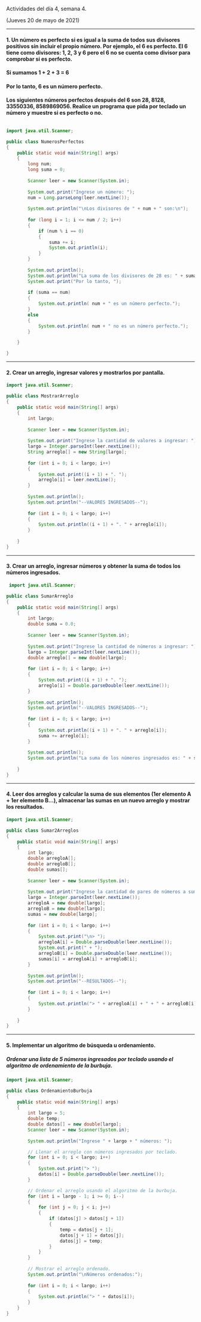 Actividades del día 4, semana 4.

(Jueves 20 de mayo de 2021)

---

#### 1. Un número es perfecto si es igual a la suma de todos sus divisores positivos sin incluir el propio número. Por ejemplo, el 6 es perfecto. El 6 tiene como divisores: 1, 2, 3 y 6 pero el 6 no se cuenta como divisor para comprobar si es perfecto.

#### Si sumamos 1 + 2 + 3 = 6

#### Por lo tanto, 6 es un número perfecto.

#### Los siguientes números perfectos después del 6 son 28, 8128, 33550336, 8589869056. Realice un programa que pida por teclado un número y muestre si es perfecto o no.

```Java

import java.util.Scanner;

public class NumerosPerfectos
{
	public static void main(String[] args)
	{
		long num;
		long suma = 0;
		
		Scanner leer = new Scanner(System.in);
		
		System.out.print("Ingrese un número: ");
		num = Long.parseLong(leer.nextLine());
		
		System.out.println("\nLos divisores de " + num + " son:\n");
		
		for (long i = 1; i <= num / 2; i++)
		{
			if (num % i == 0)
			{
				suma += i;
				System.out.println(i);
			}
		}
		
		System.out.println();
		System.out.println("La suma de los divisores de 28 es: " + suma);
		System.out.print("Por lo tanto, ");
		
		if (suma == num)
		{
			System.out.println( num + " es un número perfecto.");
		}
		else
		{
			System.out.println( num + " no es un número perfecto.");
		}

	}

}
```


---

#### 2. Crear un arreglo, ingresar valores y mostrarlos por pantalla.

```Java
import java.util.Scanner;

public class MostrarArreglo
{
	public static void main(String[] args)
	{
		int largo;
		
		Scanner leer = new Scanner(System.in);
		
		System.out.print("Ingrese la cantidad de valores a ingresar: ");
		largo = Integer.parseInt(leer.nextLine());
		String arreglo[] = new String[largo];
		
		for (int i = 0; i < largo; i++)
		{
			System.out.print((i + 1) + ". ");
			arreglo[i] = leer.nextLine();
		}
		
		System.out.println();
		System.out.println("--VALORES INGRESADOS--");
		
		for (int i = 0; i < largo; i++)
		{
			System.out.println((i + 1) + ". " + arreglo[i]);
		}
			
	}
}
```


---

#### 3. Crear un arreglo, ingresar números y obtener la suma de todos los números ingresados.

```Java
 import java.util.Scanner;

public class SumarArreglo
{
	public static void main(String[] args)
	{
		int largo;
		double suma = 0.0;
		
		Scanner leer = new Scanner(System.in);
		
		System.out.print("Ingrese la cantidad de números a ingresar: ");
		largo = Integer.parseInt(leer.nextLine());
		double arreglo[] = new double[largo];
		
		for (int i = 0; i < largo; i++)
		{
			System.out.print((i + 1) + ". ");
			arreglo[i] = Double.parseDouble(leer.nextLine());
		}
		
		System.out.println();
		System.out.println("--VALORES INGRESADOS--");
		
		for (int i = 0; i < largo; i++)
		{
			System.out.println((i + 1) + ". " + arreglo[i]);
			suma += arreglo[i];
		}
		
		System.out.println();
		System.out.println("La suma de los números ingresados es: " + suma);
				
	}
}
```


---

#### 4. Leer dos arreglos y calcular la suma de sus elementos (1er elemento A + 1er elemento B...), almacenar las sumas en un nuevo arreglo y mostrar los resultados.

```Java
import java.util.Scanner;

public class Sumar2Arreglos
{
	public static void main(String[] args)
	{
		int largo;
		double arregloA[];
		double arregloB[];
		double sumas[];
		
		Scanner leer = new Scanner(System.in);
		
		System.out.print("Ingrese la cantidad de pares de números a sumar: ");
		largo = Integer.parseInt(leer.nextLine());
		arregloA = new double[largo];
		arregloB = new double[largo];
		sumas = new double[largo];
		
		for (int i = 0; i < largo; i++)
		{
			System.out.print("\n> ");
			arregloA[i] = Double.parseDouble(leer.nextLine());
			System.out.print(" + ");
			arregloB[i] = Double.parseDouble(leer.nextLine());
			sumas[i] = arregloA[i] + arregloB[i];
		}
		
		System.out.println();
		System.out.println("--RESULTADOS--");
		
		for (int i = 0; i < largo; i++)
		{
			System.out.println("> " + arregloA[i] + " + " + arregloB[i] + " = " + sumas[i]);
		}
				
	}
}
```


---

#### 5. Implementar un algoritmo de búsqueda u ordenamiento.
##### Ordenar una lista de 5 números ingresados por teclado usando el algoritmo de ordenamiento de la burbuja.
 
```Java
import java.util.Scanner;

public class OrdenamientoBurbuja
{
	public static void main(String[] args)
	{
		int largo = 5;
		double temp;
		double datos[] = new double[largo];
		Scanner leer = new Scanner(System.in);
		
		System.out.println("Ingrese " + largo + " números: ");

		// Llenar el arreglo con números ingresados por teclado.
		for (int i = 0; i < largo; i++)
		{
			System.out.print("> ");
			datos[i] = Double.parseDouble(leer.nextLine());
		}

		// Ordenar el arreglo usando el algoritmo de la burbuja.
		for (int i = largo - 1; i >= 0; i--)
		{
			for (int j = 0; j < i; j++)
			{
				if (datos[j] > datos[j + 1])
				{
					temp = datos[j + 1];
					datos[j + 1] = datos[j];
					datos[j] = temp;
				}
			}
		}
		
		// Mostrar el arreglo ordenado.
		System.out.println("\nNúmeros ordenados:");
		
		for (int i = 0; i < largo; i++)
		{
			System.out.println("> " + datos[i]);
		}
	}
}
```